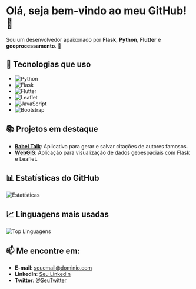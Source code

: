 # Olá, seja bem-vindo ao meu GitHub! 👋

Sou um desenvolvedor apaixonado por **Flask**, **Python**, **Flutter** e **geoprocessamento**. 🚀

## 🧰 Tecnologias que uso

- ![Python](https://img.shields.io/badge/-Python-306998?logo=python&logoColor=white)
- ![Flask](https://img.shields.io/badge/-Flask-000000?logo=flask&logoColor=white)
- ![Flutter](https://img.shields.io/badge/-Flutter-02569B?logo=flutter&logoColor=white)
- ![Leaflet](https://img.shields.io/badge/-Leaflet-3BB3B5?logo=leaflet&logoColor=white)
- ![JavaScript](https://img.shields.io/badge/-JavaScript-F7DF1E?logo=javascript&logoColor=black)
- ![Bootstrap](https://img.shields.io/badge/-Bootstrap-563D7C?logo=bootstrap&logoColor=white)

## 📚 Projetos em destaque

- **[Babel Talk](https://github.com/afmacaringue/babel-talk)**: Aplicativo para gerar e salvar citações de autores famosos.
- **[WebGIS](https://github.com/afmacaringue/webgis-projeto)**: Aplicação para visualização de dados geoespaciais com Flask e Leaflet.

## 📊 Estatísticas do GitHub

![Estatísticas](https://github-readme-stats.vercel.app/api?username=afmacaringue&show_icons=true&count_private=true&theme=radical)

## 📈 Linguagens mais usadas

![Top Linguagens](https://github-readme-stats.vercel.app/api/top-langs/?username=afmacaringue&layout=compact&theme=radical)

## 📫 Me encontre em:

- **E-mail**: [seuemail@dominio.com](mailto:seuemail@dominio.com)
- **LinkedIn**: [Seu LinkedIn](https://www.linkedin.com/in/seulinkedin/)
- **Twitter**: [@SeuTwitter](https://twitter.com/seutwitter)
